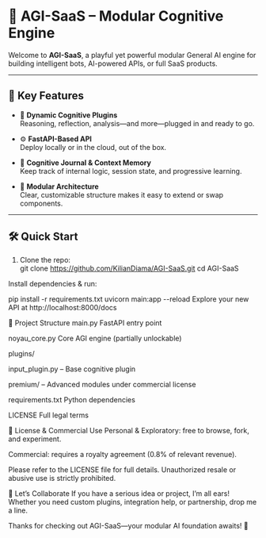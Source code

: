 # 🧠 AGI-SaaS – Modular Cognitive Engine

Welcome to **AGI-SaaS**, a playful yet powerful modular General AI engine for building intelligent bots, AI-powered APIs, or full SaaS products. 

---

## 🚀 Key Features

- 🔌 **Dynamic Cognitive Plugins**  
  Reasoning, reflection, analysis—and more—plugged in and ready to go.

- ⚙️ **FastAPI-Based API**  
  Deploy locally or in the cloud, out of the box.

- 💾 **Cognitive Journal & Context Memory**  
  Keep track of internal logic, session state, and progressive learning.

- 🧱 **Modular Architecture**  
  Clear, customizable structure makes it easy to extend or swap components.

---

## 🛠 Quick Start

1. Clone the repo:  
   git clone https://github.com/KilianDiama/AGI-SaaS.git
   cd AGI-SaaS
   
Install dependencies & run:

pip install -r requirements.txt
uvicorn main:app --reload
Explore your new API at http://localhost:8000/docs

📁 Project Structure
main.py
FastAPI entry point

noyau_core.py
Core AGI engine (partially unlockable)

plugins/

input_plugin.py – Base cognitive plugin

premium/ – Advanced modules under commercial license

requirements.txt
Python dependencies

LICENSE
Full legal terms

💸 License & Commercial Use
Personal & Exploratory: free to browse, fork, and experiment.

Commercial: requires a royalty agreement (0.8% of relevant revenue).

Please refer to the LICENSE file for full details. Unauthorized resale or abusive use is strictly prohibited.

🤝 Let’s Collaborate
If you have a serious idea or project, I’m all ears! Whether you need custom plugins, integration help, or partnership, drop me a line.

Thanks for checking out AGI-SaaS—your modular AI foundation awaits! 🙏
